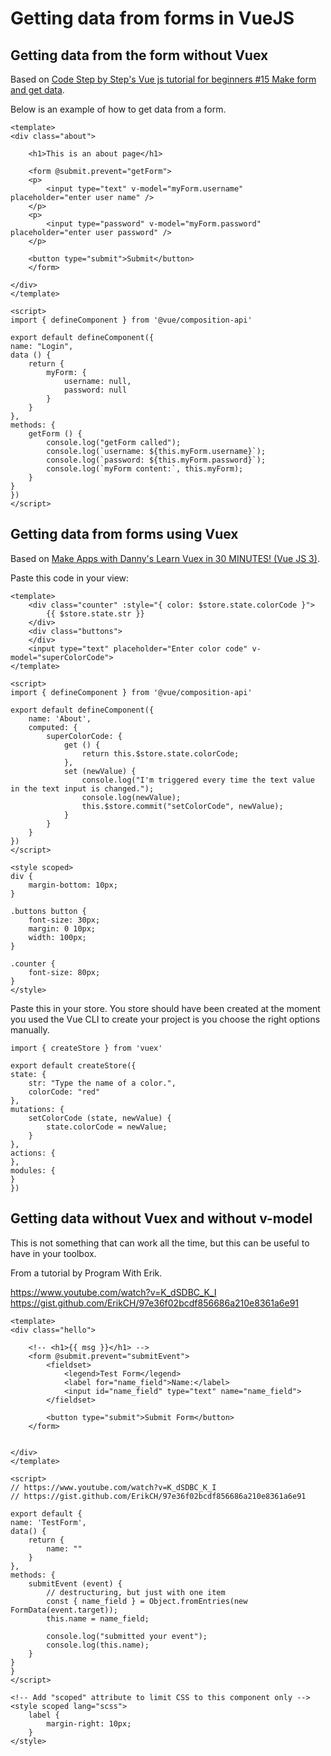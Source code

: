 # Getting data from forms in VueJS

## Getting data from the form without Vuex

Based on [Code Step by Step's Vue js tutorial for beginners #15 Make form and get data](https://www.youtube.com/watch?v=XRcuxUa-H3k).

Below is an example of how to get data from a form.

    <template>
    <div class="about">

        <h1>This is an about page</h1>

        <form @submit.prevent="getForm">
        <p>
            <input type="text" v-model="myForm.username" placeholder="enter user name" />
        </p>
        <p>
            <input type="password" v-model="myForm.password" placeholder="enter user password" />
        </p>

        <button type="submit">Submit</button>
        </form>

    </div>
    </template>

    <script>
    import { defineComponent } from '@vue/composition-api'

    export default defineComponent({
    name: "Login",
    data () {
        return {
            myForm: {
                username: null,
                password: null
            }
        }
    },
    methods: {
        getForm () {
            console.log("getForm called");
            console.log(`username: ${this.myForm.username}`);
            console.log(`password: ${this.myForm.password}`);
            console.log(`myForm content:`, this.myForm);
        }
    }
    })
    </script>

## Getting data from forms using Vuex

Based on [ Make Apps with Danny's Learn Vuex in 30 MINUTES! (Vue JS 3)](https://www.youtube.com/watch?v=nFh7-HfODYY).

Paste this code in your view:

    <template>
        <div class="counter" :style="{ color: $store.state.colorCode }">
            {{ $store.state.str }}
        </div>
        <div class="buttons">
        </div>
        <input type="text" placeholder="Enter color code" v-model="superColorCode">
    </template>

    <script>
    import { defineComponent } from '@vue/composition-api'

    export default defineComponent({
        name: 'About',
        computed: {
            superColorCode: {
                get () {
                    return this.$store.state.colorCode;
                },
                set (newValue) {
                    console.log("I'm triggered every time the text value in the text input is changed.");
                    console.log(newValue);
                    this.$store.commit("setColorCode", newValue);
                }
            }
        }
    })
    </script>

    <style scoped>
    div {
        margin-bottom: 10px;
    }

    .buttons button {
        font-size: 30px;
        margin: 0 10px;
        width: 100px;
    }

    .counter {
        font-size: 80px;
    }
    </style>

Paste this in your store. You store should have been created at the moment you used the Vue CLI to create your project is you choose the right options manually.

    import { createStore } from 'vuex'

    export default createStore({
    state: {
        str: "Type the name of a color.",
        colorCode: "red"
    },
    mutations: {
        setColorCode (state, newValue) {
            state.colorCode = newValue;
        }
    },
    actions: {
    },
    modules: {
    }
    })

## Getting data without Vuex and without v-model

This is not something that can work all the time, but this can be useful to have in your toolbox.

From a tutorial by Program With Erik.

https://www.youtube.com/watch?v=K_dSDBC_K_I
https://gist.github.com/ErikCH/97e36f02bcdf856686a210e8361a6e91

    <template>
    <div class="hello">

        <!-- <h1>{{ msg }}</h1> -->
        <form @submit.prevent="submitEvent">
            <fieldset>
                <legend>Test Form</legend>
                <label for="name_field">Name:</label>
                <input id="name_field" type="text" name="name_field">
            </fieldset>

            <button type="submit">Submit Form</button>
        </form>


    </div>
    </template>

    <script>
    // https://www.youtube.com/watch?v=K_dSDBC_K_I
    // https://gist.github.com/ErikCH/97e36f02bcdf856686a210e8361a6e91

    export default {
    name: 'TestForm',
    data() {
        return {
            name: ""
        }
    },
    methods: {
        submitEvent (event) {
            // destructuring, but just with one item
            const { name_field } = Object.fromEntries(new FormData(event.target));
            this.name = name_field;

            console.log("submitted your event");
            console.log(this.name);
        }
    }
    }
    </script>

    <!-- Add "scoped" attribute to limit CSS to this component only -->
    <style scoped lang="scss">
        label {
            margin-right: 10px;
        }
    </style>
